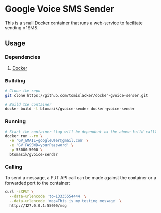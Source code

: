# Google Voice SMS Sender
This is a small [Docker](http://docker.com) container that runs a web-service
to facilitate sending of SMS.

## Usage
### Dependencies
1. [Docker](http://docker.com)

### Building

```sh
# Clone the repo
git clone https://github.com/tomislacker/docker-gvoice-sender.git

# Build the container
docker build -t btomasik/gvoice-sender docker-gvoice-sender
```

### Running

```sh
# Start the container (tag will be dependent on the above build call)
docker run --rm \
  -e 'GV_EMAIL=googleUser@gmail.com' \
  -e 'GV_PASSWD=yourPassword' \
  -p 55000:5000 \
  btomasik/gvoice-sender
```

### Calling

To send a message, a PUT API call can be made against the container or
a forwarded port to the container:

```sh
curl -sXPUT \
  --data-urlencode 'to=13335554444' \
  --data-urlencode 'msg=This is my testing message' \
  http://127.0.0.1:55000/msg
```

